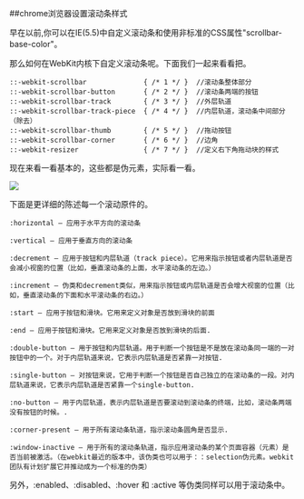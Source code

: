 ##chrome浏览器设置滚动条样式

早在以前,你可以在IE(5.5)中自定义滚动条和使用非标准的CSS属性"scrollbar-base-color"。

那么如何在WebKit内核下自定义滚动条呢。下面我们一起来看看把。

	::-webkit-scrollbar              { /* 1 */ }  //滚动条整体部分
	::-webkit-scrollbar-button       { /* 2 */ }  //滚动条两端的按钮
	::-webkit-scrollbar-track        { /* 3 */ }  //外层轨道
	::-webkit-scrollbar-track-piece  { /* 4 */ }  //内层轨道，滚动条中间部分（除去）
	::-webkit-scrollbar-thumb        { /* 5 */ }  //拖动按钮
	::-webkit-scrollbar-corner       { /* 6 */ }  //边角
	::-webkit-resizer                { /* 7 */ }  //定义右下角拖动块的样式

现在来看一看基本的，这些都是伪元素，实际看一看。

![](http://md-xuezz-cn.qiniudn.com/2014-10-29-a.png)


下面是更详细的陈述每一个滚动原件的。

	:horizontal – 应用于水平方向的滚动条
 
	:vertical – 应用于垂直方向的滚动条
	 
	:decrement – 应用于按钮和内层轨道（track piece）。它用来指示按钮或者内层轨道是否会减小视窗的位置（比如，垂直滚动条的上面，水平滚动条的左边。）
	 
	:increment – 伪类和decrement类似，用来指示按钮或内层轨道是否会增大视窗的位置（比如，垂直滚动条的下面和水平滚动条的右边。）
	 
	:start – 应用于按钮和滑块。它用来定义对象是否放到滑块的前面
	 
	:end – 应用于按钮和滑块。它用来定义对象是否放到滑块的后面.
	 
	:double-button – 用于按钮和内层轨道。用于判断一个按钮是不是放在滚动条同一端的一对按钮中的一个。对于内层轨道来说，它表示内层轨道是否紧靠一对按钮.
	 
	:single-button – 对按钮来说，它用于判断一个按钮是否自己独立的在滚动条的一段。对内层轨道来说，它表示内层轨道是否紧靠一个single-button.
	 
	:no-button – 用于内层轨道，表示内层轨道是否要滚动到滚动条的终端，比如，滚动条两端没有按钮的时候。.
	 
	:corner-present – 用于所有滚动条轨道，指示滚动条圆角是否显示.
	 
	:window-inactive – 用于所有的滚动条轨道，指示应用滚动条的某个页面容器（元素）是否当前被激活。（在webkit最近的版本中，该伪类也可以用于：：selection伪元素。webkit团队有计划扩展它并推动成为一个标准的伪类）

另外，:enabled、:disabled、:hover 和 :active 等伪类同样可以用于滚动条中。